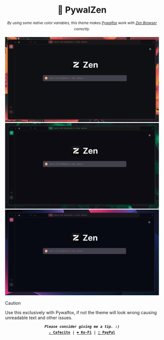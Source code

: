<h1 style="text-align: center;">🎨 PywalZen</h1>

<p align="center"><sup><i>By using some native color variables, this theme makes <a href="https://github.com/Frewacom/pywalfox">Pywalfox</a> work with <a href="https://zen-browser.app/">Zen Browser</a> correctly.</i></sup></p>

![](./screenshots/1.png)
![](./screenshots/2.png)
![](./screenshots/3.png)

> [!CAUTION]
> Use this exclusively with Pywalfox, if not the theme will look wrong causing unreadable text and other issues.

<p align="center">
<samp>
  <sup>
    <b>
    <i>Please consider giving me a tip. :)</i>
    <br>
    <a href="https://cafecito.app/axenide">☕ Cafecito</a> |
    <a href="https://ko-fi.com/axenide">❤️ Ko-Fi</a> |
    <a href="https://paypal.me/Axenide">💸 PayPal</a>
  </sup>
</samp>
</p>
